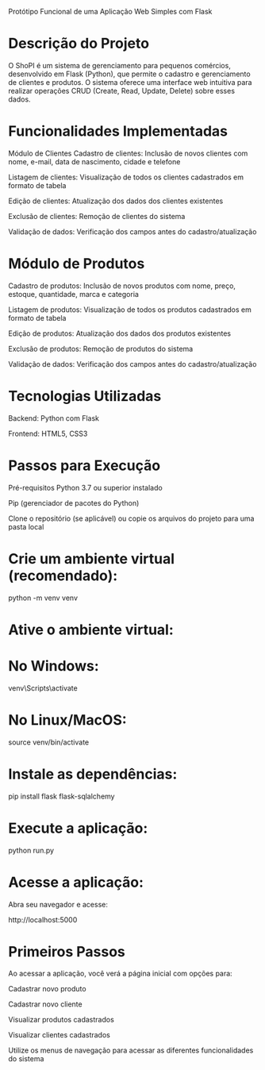 Protótipo Funcional de uma Aplicação Web Simples com Flask

# Descrição do Projeto
O ShoPI é um sistema de gerenciamento para pequenos comércios, desenvolvido em Flask (Python), que permite o cadastro e gerenciamento de clientes e produtos. O sistema oferece uma interface web intuitiva para realizar operações CRUD (Create, Read, Update, Delete) sobre esses dados.

# Funcionalidades Implementadas
Módulo de Clientes
Cadastro de clientes: Inclusão de novos clientes com nome, e-mail, data de nascimento, cidade e telefone

Listagem de clientes: Visualização de todos os clientes cadastrados em formato de tabela

Edição de clientes: Atualização dos dados dos clientes existentes

Exclusão de clientes: Remoção de clientes do sistema

Validação de dados: Verificação dos campos antes do cadastro/atualização

# Módulo de Produtos
Cadastro de produtos: Inclusão de novos produtos com nome, preço, estoque, quantidade, marca e categoria

Listagem de produtos: Visualização de todos os produtos cadastrados em formato de tabela

Edição de produtos: Atualização dos dados dos produtos existentes

Exclusão de produtos: Remoção de produtos do sistema

Validação de dados: Verificação dos campos antes do cadastro/atualização

# Tecnologias Utilizadas
Backend: Python com Flask

Frontend: HTML5, CSS3

# Passos para Execução

Pré-requisitos
Python 3.7 ou superior instalado

Pip (gerenciador de pacotes do Python)

Clone o repositório (se aplicável) ou copie os arquivos do projeto para uma pasta local

# Crie um ambiente virtual (recomendado):

python -m venv venv

# Ative o ambiente virtual:

# No Windows:

venv\Scripts\activate

# No Linux/MacOS:

source venv/bin/activate

# Instale as dependências:

pip install flask flask-sqlalchemy

# Execute a aplicação:

python run.py

# Acesse a aplicação:
Abra seu navegador e acesse:

http://localhost:5000

# Primeiros Passos
Ao acessar a aplicação, você verá a página inicial com opções para:

Cadastrar novo produto

Cadastrar novo cliente

Visualizar produtos cadastrados

Visualizar clientes cadastrados

Utilize os menus de navegação para acessar as diferentes funcionalidades do sistema

